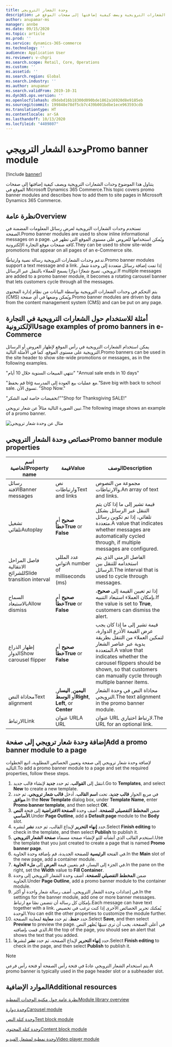 ```yaml
---
title: وحدة الشعار الترويجي
description: يتناول هذا الموضوع وحدات الشعارات الترويجية ويصف كيفية إضافتها إلى صفحات الموقع في Microsoft Dynamics 365 Commerce.
author: anupamar-ms
manager: annbe
ms.date: 09/15/2020
ms.topic: article
ms.prod: ''
ms.service: dynamics-365-commerce
ms.technology: ''
audience: Application User
ms.reviewer: v-chgri
ms.search.scope: Retail, Core, Operations
ms.custom: ''
ms.assetid: ''
ms.search.region: Global
ms.search.industry: ''
ms.author: anupamar
ms.search.validFrom: 2019-10-31
ms.dyn365.ops.version: ''
ms.openlocfilehash: d9debd16b18300d090bde1862a16920d8e9185eb
ms.sourcegitcommit: 199848e78df5cb7c439b001bdbe1ece963593cdb
ms.translationtype: HT
ms.contentlocale: ar-SA
ms.lasthandoff: 10/13/2020
ms.locfileid: "4409807"
---
```

# <a name="promo-banner-module"></a><span data-ttu-id="fd3fa-103">وحدة الشعار الترويجي</span><span class="sxs-lookup"><span data-stu-id="fd3fa-103">Promo banner module</span></span>

[!include [banner](includes/banner.md)]

<span data-ttu-id="fd3fa-104">يتناول هذا الموضوع وحدات الشعارات الترويجية ويصف كيفية إضافتها إلى صفحات الموقع في Microsoft Dynamics 365 Commerce.</span><span class="sxs-lookup"><span data-stu-id="fd3fa-104">This topic covers promo banner modules and describes how to add them to site pages in Microsoft Dynamics 365 Commerce.</span></span>

## <a name="overview"></a><span data-ttu-id="fd3fa-105">نظرة عامة</span><span class="sxs-lookup"><span data-stu-id="fd3fa-105">Overview</span></span>

<span data-ttu-id="fd3fa-106">تستخدم وحدات الشعارات الترويجية لعرض رسائل المعلومات المضمنة في الصفحة.</span><span class="sxs-lookup"><span data-stu-id="fd3fa-106">Promo banner modules are used to show inline informational messages on a page.</span></span> <span data-ttu-id="fd3fa-107">ويُمكن استخدامها للعروض على مستوى الموقع التي تظهر في كافة صفحات موقع التجارة الإلكترونية.</span><span class="sxs-lookup"><span data-stu-id="fd3fa-107">They can be used to show site-wide promotions that appear on all pages of an e-Commerce site.</span></span> 

<span data-ttu-id="fd3fa-108">تدعم وحدات الشعارات الترويجية رسالة نصية وارتباطًا.</span><span class="sxs-lookup"><span data-stu-id="fd3fa-108">Promo banner modules support a text message and a link.</span></span> <span data-ttu-id="fd3fa-109">إذا تمت إضافة رسائل متعددة إلى وحدة شعار ترويجي، تصبح شعارًا دوارًا يسمح للعملاء بالتنقل عبر الرسائل.</span><span class="sxs-lookup"><span data-stu-id="fd3fa-109">If multiple messages are added to a promo banner module, it becomes a rotating carousel banner that lets customers cycle through all the messages.</span></span> 

<span data-ttu-id="fd3fa-110">يتم التحكم في وحدات الشعارات الترويجية بواسطة البيانات من نظام إدارة المحتوى (CMS) ويُمكن وضعها في أي صفحة.</span><span class="sxs-lookup"><span data-stu-id="fd3fa-110">Promo banner modules are driven by data from the content management system (CMS) and can be put on any page.</span></span>

## <a name="usage-examples-of-promo-banners-in-e-commerce"></a><span data-ttu-id="fd3fa-111">أمثلة للاستخدام حول الشعارات الترويجية في التجارة الإلكترونية</span><span class="sxs-lookup"><span data-stu-id="fd3fa-111">Usage examples of promo banners in e-Commerce</span></span>

<span data-ttu-id="fd3fa-112">يمكن استخدام الشعارات الترويجية في رأس الموقع لإظهار العروض أو الرسائل الترويجية على مستوى الموقع، كما في الأمثلة التالية.</span><span class="sxs-lookup"><span data-stu-id="fd3fa-112">Promo banners can be used in the site header to show site-wide promotions or messages, as in the following examples.</span></span>

<span data-ttu-id="fd3fa-113">"تنتهي المبيعات السنوية خلال 10 أيام" </span><span class="sxs-lookup"><span data-stu-id="fd3fa-113">"Annual sale ends in 10 days"</span></span>

<span data-ttu-id="fd3fa-114">"قم بحفظ big مع عمليات بيع العودة إلى المدرسة.</span><span class="sxs-lookup"><span data-stu-id="fd3fa-114">"Save big with back to school sale.</span></span> <span data-ttu-id="fd3fa-115">تسوق الآن. "</span><span class="sxs-lookup"><span data-stu-id="fd3fa-115">Shop Now."</span></span>

<span data-ttu-id="fd3fa-116">"تخفيضات خاصة لعيد الشكر!"</span><span class="sxs-lookup"><span data-stu-id="fd3fa-116">"Shop for Thanksgiving SALE!"</span></span> 

<span data-ttu-id="fd3fa-117">تبين الصورة التالية مثالاً عن شعار ترويجي.</span><span class="sxs-lookup"><span data-stu-id="fd3fa-117">The following image shows an example of a promo banner.</span></span>

![مثال عن وحدة شعار ترويجي](./media/ecommerce-Promobanner.PNG)

## <a name="promo-banner-module-properties"></a><span data-ttu-id="fd3fa-119">خصائص وحدة الشعار الترويجي</span><span class="sxs-lookup"><span data-stu-id="fd3fa-119">Promo banner module properties</span></span>

| <span data-ttu-id="fd3fa-120">اسم الخاصية</span><span class="sxs-lookup"><span data-stu-id="fd3fa-120">Property name</span></span>             | <span data-ttu-id="fd3fa-121">قيمة</span><span class="sxs-lookup"><span data-stu-id="fd3fa-121">Value</span></span>                              | <span data-ttu-id="fd3fa-122">‏‏الوصف</span><span class="sxs-lookup"><span data-stu-id="fd3fa-122">Description</span></span> |
|---------------------------|------------------------------------|-------------|
| <span data-ttu-id="fd3fa-123">رسائل الافتة</span><span class="sxs-lookup"><span data-stu-id="fd3fa-123">Banner messages</span></span>           | <span data-ttu-id="fd3fa-124">نص وارتباطات</span><span class="sxs-lookup"><span data-stu-id="fd3fa-124">Text and links</span></span>                     | <span data-ttu-id="fd3fa-125">مجموعة من النصوص والارتباطات.</span><span class="sxs-lookup"><span data-stu-id="fd3fa-125">An array of text and links.</span></span> |
| <span data-ttu-id="fd3fa-126">تشغيل تلقائي</span><span class="sxs-lookup"><span data-stu-id="fd3fa-126">Autoplay</span></span>                  | <span data-ttu-id="fd3fa-127">**صحيح** أم **خطأ**</span><span class="sxs-lookup"><span data-stu-id="fd3fa-127">**True** or **False**</span></span>              | <span data-ttu-id="fd3fa-128">قيمة تشير إلى ما إذا كان يتم التنقل عبر الرسائل بشكل تلقائي، إذا تم تكوين رسائل متعددة.</span><span class="sxs-lookup"><span data-stu-id="fd3fa-128">A value that indicates whether messages are automatically cycled through, if multiple messages are configured.</span></span> |
| <span data-ttu-id="fd3fa-129">فاصل المراحل الانتقالية للشرائح</span><span class="sxs-lookup"><span data-stu-id="fd3fa-129">Slide transition interval</span></span> | <span data-ttu-id="fd3fa-130">عدد المللي ثواني</span><span class="sxs-lookup"><span data-stu-id="fd3fa-130">A number of milliseconds (ms)</span></span>      | <span data-ttu-id="fd3fa-131">الفاصل الزمني الذي يتم استخدامه للتنقل بين الرسائل.</span><span class="sxs-lookup"><span data-stu-id="fd3fa-131">The interval that is used to cycle through messages.</span></span> |
| <span data-ttu-id="fd3fa-132">السماح بالاستبعاد</span><span class="sxs-lookup"><span data-stu-id="fd3fa-132">Allow dismiss</span></span>             | <span data-ttu-id="fd3fa-133">**صحيح** أم **خطأ**</span><span class="sxs-lookup"><span data-stu-id="fd3fa-133">**True** or **False**</span></span>              | <span data-ttu-id="fd3fa-134">إذا تم تعيين القيمة إلى **صحيح**، بإمكان العملاء استبعاد التنبيه.</span><span class="sxs-lookup"><span data-stu-id="fd3fa-134">If the value is set to **True**, customers can dismiss the alert.</span></span> |
| <span data-ttu-id="fd3fa-135">إظهار الذراع الدوار</span><span class="sxs-lookup"><span data-stu-id="fd3fa-135">Show carousel flipper</span></span>     | <span data-ttu-id="fd3fa-136">**صحيح** أم **خطأ**</span><span class="sxs-lookup"><span data-stu-id="fd3fa-136">**True** or **False**</span></span>              | <span data-ttu-id="fd3fa-137">قيمة تشير إلى ما إذا كان يجب عرض القيمة الأذرع الدوارة، لتمكين العملاء من التنقل بطريقة يدوية عبر عناصر الشعار المتعددة.</span><span class="sxs-lookup"><span data-stu-id="fd3fa-137">A value that indicates whether the carousel flippers should be shown, so that customers can manually cycle through multiple banner items.</span></span> |
| <span data-ttu-id="fd3fa-138">محاذاة النص</span><span class="sxs-lookup"><span data-stu-id="fd3fa-138">Text alignment</span></span>            | <span data-ttu-id="fd3fa-139">**اليمين**, **اليسار**, أو **الوسط**</span><span class="sxs-lookup"><span data-stu-id="fd3fa-139">**Right**, **Left**, or **Center**</span></span> | <span data-ttu-id="fd3fa-140">محاذاة النص في وحدة الشعار الترويجي.</span><span class="sxs-lookup"><span data-stu-id="fd3fa-140">The text alignment in the promo banner module.</span></span> |
| <span data-ttu-id="fd3fa-141">الارتباط</span><span class="sxs-lookup"><span data-stu-id="fd3fa-141">Link</span></span>                      | <span data-ttu-id="fd3fa-142">عنوان URL</span><span class="sxs-lookup"><span data-stu-id="fd3fa-142">A URL</span></span>                              | <span data-ttu-id="fd3fa-143">عنوان URL لارتباط اختياري.</span><span class="sxs-lookup"><span data-stu-id="fd3fa-143">The URL for an optional link.</span></span> |

## <a name="add-a-promo-banner-module-to-a-page"></a><span data-ttu-id="fd3fa-144">إضافة وحدة شعار ترويجي إلى صفحة</span><span class="sxs-lookup"><span data-stu-id="fd3fa-144">Add a promo banner module to a page</span></span> 

<span data-ttu-id="fd3fa-145">لإضافة وحدة شعار ترويجي إلى صفحة وتعيين الخصائص المطلوبة، اتبع الخطوات التالية.</span><span class="sxs-lookup"><span data-stu-id="fd3fa-145">To add a promo banner module to a page and set the required properties, follow these steps.</span></span>

1. <span data-ttu-id="fd3fa-146">انتقل إلى **القوالب**، ثم حدد **جديد** لإنشاء قالب جديد.</span><span class="sxs-lookup"><span data-stu-id="fd3fa-146">Go to **Templates**, and select **New** to create a new template.</span></span>
1. <span data-ttu-id="fd3fa-147">في مربع الحوار **قالب جديد**، تحت **اسم القالب**، أدخل **قالب شعار ترويجي**، ثم حدد **موافق**.</span><span class="sxs-lookup"><span data-stu-id="fd3fa-147">In the **New Template** dialog box, under **Template Name**, enter **Promo banner template**, and then select **OK**.</span></span>
1. <span data-ttu-id="fd3fa-148">ضمن **المخطط التفصيلي للصفحة**، أضف وحدة **الصفحة الافتراضية** إلى فتحة **النص الأساسي**.</span><span class="sxs-lookup"><span data-stu-id="fd3fa-148">Under **Page Outline**, add a **Default page** module to the **Body** slot.</span></span> 
1. <span data-ttu-id="fd3fa-149">حدد **إنهاء التحرير** لإيداع القالب، ثم حدد **نشر** لنشره.</span><span class="sxs-lookup"><span data-stu-id="fd3fa-149">Select **Finish editing** to check in the template, and then select **Publish** to publish it.</span></span> 
1. <span data-ttu-id="fd3fa-150">استخدم القالب الذي أنشأته للتو لإنشاء صفحة مسماة **صفحة الشعار الترويجي**.</span><span class="sxs-lookup"><span data-stu-id="fd3fa-150">Use the template that you just created to create a page that is named **Promo banner page**.</span></span> 
1. <span data-ttu-id="fd3fa-151">في الفتحة **الرئيسية** للصفحة الجديدة، قم بإضافة وحدة الحاوية.</span><span class="sxs-lookup"><span data-stu-id="fd3fa-151">In the **Main** slot of the new page, add a container module.</span></span> 
1. <span data-ttu-id="fd3fa-152">في الجزء إلى اليسار، قم بتعيين قيمة **العرض** إلى **ملء الحاوية**.</span><span class="sxs-lookup"><span data-stu-id="fd3fa-152">In the pane on the right, set the **Width** value to **Fill Container**.</span></span>
1. <span data-ttu-id="fd3fa-153">ضمن **المخطط التفصيلي للصفحة**، أضف وحدة الشعار الترويجي إلى وحدة الحاوية.</span><span class="sxs-lookup"><span data-stu-id="fd3fa-153">Under **Page Outline**, add a promo banner module to the container module.</span></span>
1. <span data-ttu-id="fd3fa-154">في إعدادات وحدة الشعار الترويجي، أضف رسالة شعار واحدة أو أكثر.</span><span class="sxs-lookup"><span data-stu-id="fd3fa-154">In the settings for the banner module, add one or more banner messages.</span></span> <span data-ttu-id="fd3fa-155">بإمكان كل رسالة أن تتضمن نصًا مع ارتباط.</span><span class="sxs-lookup"><span data-stu-id="fd3fa-155">Each message can have text together with a link.</span></span> <span data-ttu-id="fd3fa-156">يُمكنك تحرير الخصائص الأخرى إذا كنت ترغب في تخصيص الوحدة.</span><span class="sxs-lookup"><span data-stu-id="fd3fa-156">You can edit the other properties to customize the module further.</span></span>
1. <span data-ttu-id="fd3fa-157">حدد **حفظ**، ثم حدد **معاينة** لمعاينة الصفحة.</span><span class="sxs-lookup"><span data-stu-id="fd3fa-157">Select **Save**, and then select **Preview** to preview the page.</span></span> <span data-ttu-id="fd3fa-158">في أعلى الصفحة، يجب أن ترى تنبيهًا يُظهر النص الذي قمت بإضافته.</span><span class="sxs-lookup"><span data-stu-id="fd3fa-158">At the top of the page, you should see an alert that shows the text that you added.</span></span>
1. <span data-ttu-id="fd3fa-159">حدد **إنهاء التحرير** لإيداع الصفحة، ثم حدد **نشر** لنشرها.</span><span class="sxs-lookup"><span data-stu-id="fd3fa-159">Select **Finish editing** to check in the page, and then select **Publish** to publish it.</span></span>

> [!NOTE]
> <span data-ttu-id="fd3fa-160">يتم استخدام الشعار الترويجي عادةً في فتحة رأس الصفحة أو فتحة رأس فرعي.</span><span class="sxs-lookup"><span data-stu-id="fd3fa-160">A promo banner is typically used in the page header slot or a subheader slot.</span></span>


## <a name="additional-resources"></a><span data-ttu-id="fd3fa-161">الموارد الإضافية</span><span class="sxs-lookup"><span data-stu-id="fd3fa-161">Additional resources</span></span>

[<span data-ttu-id="fd3fa-162">نظرة عامة حول مكتبة الوحدات النمطية</span><span class="sxs-lookup"><span data-stu-id="fd3fa-162">Module library overview</span></span>](starter-kit-overview.md)

[<span data-ttu-id="fd3fa-163">وحدة دوارة</span><span class="sxs-lookup"><span data-stu-id="fd3fa-163">Carousel module</span></span>](add-carousel.md)

[<span data-ttu-id="fd3fa-164">وحدة كتلة النص</span><span class="sxs-lookup"><span data-stu-id="fd3fa-164">Text block module</span></span>](add-content-rich-block.md)

[<span data-ttu-id="fd3fa-165">وحدة كتلة المحتوى</span><span class="sxs-lookup"><span data-stu-id="fd3fa-165">Content block module</span></span>](add-hero-module.md)

[<span data-ttu-id="fd3fa-166">وحدة نمطية لمشغل الفيديو</span><span class="sxs-lookup"><span data-stu-id="fd3fa-166">Video player module</span></span>](add-video-player.md)
